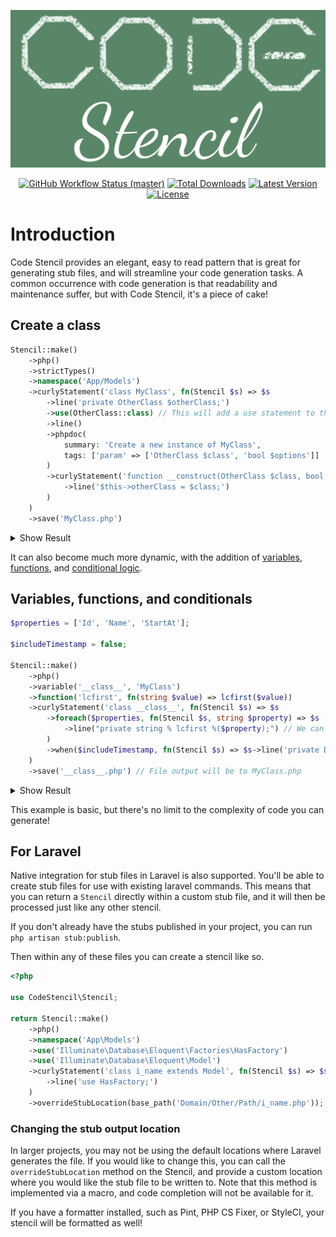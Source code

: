 
<p align="center">
    <img src="https://raw.githubusercontent.com/Riley19280/code-stencil/main/docs/static/img/splash.png" width="600" alt="Code Stencil">
    <p align="center">
        <a href="https://github.com/riley19280/code-stencil/actions"><img alt="GitHub Workflow Status (master)" src="https://img.shields.io/github/actions/workflow/status/riley19280/code-stencil/run-tests.yml?branch=main&label=Tests"></a>
        <a href="https://packagist.org/packages/code-stencil/code-stencil"><img alt="Total Downloads" src="https://img.shields.io/packagist/dt/code-stencil/code-stencil"></a>
        <a href="https://packagist.org/packages/code-stencil/code-stencil"><img alt="Latest Version" src="https://img.shields.io/packagist/v/code-stencil/code-stencil"></a>
        <a href="https://packagist.org/packages/code-stencil/code-stencil"><img alt="License" src="https://img.shields.io/packagist/l/code-stencil/code-stencil"></a>
    </p>
</p>

# Introduction

Code Stencil provides an elegant, easy to read pattern that is great for generating stub files,
and will streamline your code generation tasks. A common occurrence with code generation is that readability and maintenance
suffer, but with Code Stencil, it's a piece of cake!

## Create a class
```php
Stencil::make()
    ->php()
    ->strictTypes()
    ->namespace('App/Models')
    ->curlyStatement('class MyClass', fn(Stencil $s) => $s
        ->line('private OtherClass $otherClass;')
        ->use(OtherClass::class) // This will add a use statement to the file
        ->line()
        ->phpdoc(
            summary: 'Create a new instance of MyClass',
            tags: ['param' => ['OtherClass $class', 'bool $options']]
        )
        ->curlyStatement('function __construct(OtherClass $class, bool $options = false)', fn(Stencil $s) => $s
            ->line('$this->otherClass = $class;')
        )
    )
    ->save('MyClass.php')
```

<details>
<summary>Show Result</summary>

```php
<?php

declare(strict_types = 1);

namespace App\Models;

use OtherClass;

class MyClass
{
    private OtherClass $otherClass;

    /**
     * Create a new instance of MyClass
     * @param OtherClass $class
     * @param bool       $options
     */
    function __construct(OtherClass $class, bool $options = false)
    {
        $this->otherClass = $class;
    }
}
```
</details>

It can also become much more dynamic, with the addition of [variables](/docs/walkthrough/functions-and-variables#Variables), [functions](/docs/walkthrough/functions-and-variables#Functions), and [conditional logic](/docs/walkthrough/advanced-control-flow#When-&-Unless).

## Variables, functions, and conditionals
```php
$properties = ['Id', 'Name', 'StartAt'];

$includeTimestamp = false;

Stencil::make()
    ->php()
    ->variable('__class__', 'MyClass')
    ->function('lcfirst', fn(string $value) => lcfirst($value))
    ->curlyStatement('class __class__', fn(Stencil $s) => $s
        ->foreach($properties, fn(Stencil $s, string $property) => $s
            ->line("private string % lcfirst %($property);") // We can call our 'lcfirst' function that we defined above using this syntax
        )
        ->when($includeTimestamp, fn(Stencil $s) => $s->line('private DateTime $timestamp;'))
    )
    ->save('__class__.php') // File output will be to MyClass.php
```

<details>
<summary>Show Result</summary>

```php
<?php

class MyClass {
    private string id;
    private string name;
    private string startAt;
}
```
</details>

This example is basic, but there's no limit to the complexity of code you can generate!


## For Laravel

Native integration for stub files in Laravel is also supported. You'll be able to create stub files for use with existing laravel commands. 
This means that you can return a `Stencil` directly within a custom stub file, and it will then be processed just like any other stencil. 

If you don't already have the stubs published in your project, you can run `php artisan stub:publish`.

Then within any of these files you can create a stencil like so.

```php
<?php

use CodeStencil\Stencil;

return Stencil::make()
    ->php()
    ->namespace('App\Models')
    ->use('Illuminate\Database\Eloquent\Factories\HasFactory')
    ->use('Illuminate\Database\Eloquent\Model')
    ->curlyStatement('class i_name extends Model', fn(Stencil $s) => $s
        ->line('use HasFactory;')
    )
    ->overrideStubLocation(base_path('Domain/Other/Path/i_name.php'));
```

### Changing the stub output location

In larger projects, you may not be using the default locations where Laravel generates the file. If you would like to change this,
you can call the `overrideStubLocation` method on the Stencil, and provide a custom location where you would like the stub file to be written to.
Note that this method is implemented via a macro, and code completion will not be available for it.


If you have a formatter installed, such as Pint, PHP CS Fixer, or StyleCI, your stencil will be formatted as well!
